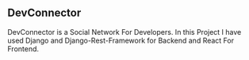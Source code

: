 ## DevConnector

DevConnector is a Social Network For Developers. In this Project I have used Django and Django-Rest-Framework for Backend and React For Frontend.

